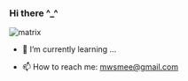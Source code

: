 ### Hi there ^_^





  ![matrix](https://user-images.githubusercontent.com/81412933/143332000-7e8dcb7c-ab1e-4029-bf07-d57bad670f79.gif)

- 🌱 I’m currently learning ...
- 📫 How to reach me: mwsmee@gmail.com


   <!--                              
**masoume-pasebani/masoume-pasebani** is a ✨ _special_ ✨ repository because its `README.md` (this file) appears on your GitHub profile.

Here are some ideas to get you started:

- 🔭 I’m currently working on ...
- 👯 I’m looking to collaborate on ...
- 🤔 I’m looking for help with ...
- 💬 Ask me about ...
- 😄 Pronouns: ...
- ⚡ Fun fact: ...
-->
